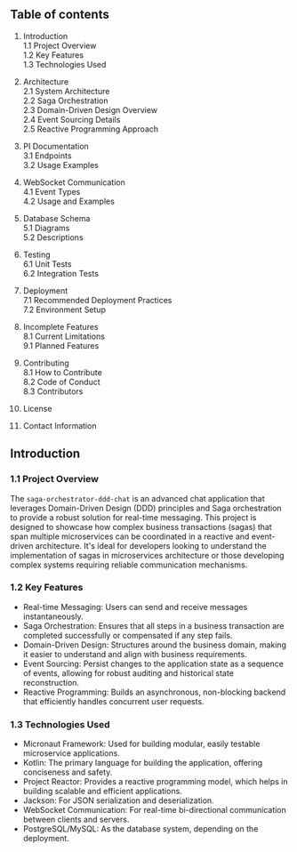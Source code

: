 ## Table of contents

1. Introduction  
   1.1 Project Overview  
   1.2 Key Features  
   1.3 Technologies Used

2. Architecture  
   2.1 System Architecture  
   2.2 Saga Orchestration  
   2.3 Domain-Driven Design Overview  
   2.4 Event Sourcing Details  
   2.5 Reactive Programming Approach

3. PI Documentation  
   3.1 Endpoints  
   3.2 Usage Examples

4. WebSocket Communication  
   4.1 Event Types  
   4.2 Usage and Examples

5. Database Schema  
   5.1 Diagrams  
   5.2 Descriptions

6. Testing  
   6.1 Unit Tests  
   6.2 Integration Tests

7. Deployment  
   7.1 Recommended Deployment Practices  
   7.2 Environment Setup

8. Incomplete Features  
   8.1 Current Limitations  
   9.1 Planned Features

8. Contributing  
   8.1 How to Contribute  
   8.2 Code of Conduct  
   8.3 Contributors

9. License

10. Contact Information

## Introduction

### 1.1 Project Overview

The `saga-orchestrator-ddd-chat` is an advanced chat application that leverages Domain-Driven Design (DDD) principles and Saga orchestration to provide a robust solution for real-time messaging. This project is designed to showcase how complex business transactions (sagas) that span multiple microservices can be coordinated in a reactive and event-driven architecture. It's ideal for developers
looking to understand the implementation of sagas in microservices architecture or those developing complex systems requiring reliable communication mechanisms.

### 1.2 Key Features

- Real-time Messaging: Users can send and receive messages instantaneously.
- Saga Orchestration: Ensures that all steps in a business transaction are completed successfully or compensated if any step fails.
- Domain-Driven Design: Structures around the business domain, making it easier to understand and align with business requirements.
- Event Sourcing: Persist changes to the application state as a sequence of events, allowing for robust auditing and historical state reconstruction.
- Reactive Programming: Builds an asynchronous, non-blocking backend that efficiently handles concurrent user requests.

### 1.3 Technologies Used

- Micronaut Framework: Used for building modular, easily testable microservice applications.
- Kotlin: The primary language for building the application, offering conciseness and safety.
- Project Reactor: Provides a reactive programming model, which helps in building scalable and efficient applications.
- Jackson: For JSON serialization and deserialization.
- WebSocket Communication: For real-time bi-directional communication between clients and servers.
- PostgreSQL/MySQL: As the database system, depending on the deployment.

